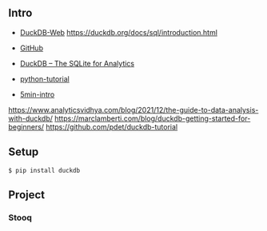 ## Intro
- [DuckDB-Web](https://duckdb.org/)
https://duckdb.org/docs/sql/introduction.html

- [GitHub](https://github.com/duckdb/duckdb)

- [DuckDB – The SQLite for Analytics](https://www.youtube.com/watch?v=PFUZlNQIndo)

- [python-tutorial](https://github.com/duckdb/duckdb/blob/master/examples/python/duckdb-python.py)

- [5min-intro](https://shekhargulati.com/2019/12/15/the-5-minute-introduction-to-duckdb-the-sqlite-for-analytics/#:~:text=DuckDB%20is%20a%20columnar%20OLAP,like%20SQLite%20is%20row%2Doriented.)

https://www.analyticsvidhya.com/blog/2021/12/the-guide-to-data-analysis-with-duckdb/
https://marclamberti.com/blog/duckdb-getting-started-for-beginners/
https://github.com/pdet/duckdb-tutorial


## Setup
```
$ pip install duckdb
```

## Project

### Stooq